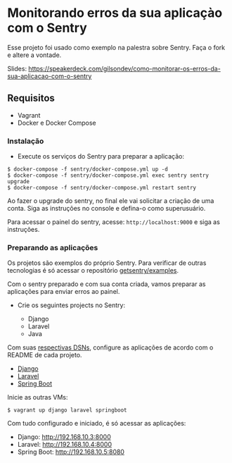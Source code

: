 # Monitorando erros da sua aplicaçào com o Sentry

Esse projeto foi usado como exemplo na palestra sobre Sentry. Faça o fork e altere a vontade.

Slides: https://speakerdeck.com/gilsondev/como-monitorar-os-erros-da-sua-aplicacao-com-o-sentry

## Requisitos

* Vagrant
* Docker e Docker Compose

### Instalação

* Execute os serviços do Sentry para preparar a aplicação:

```shell
$ docker-compose -f sentry/docker-compose.yml up -d
$ docker-compose -f sentry/docker-compose.yml exec sentry sentry upgrade
$ docker-compose -f sentry/docker-compose.yml restart sentry
```

Ao fazer o upgrade do sentry, no final ele vai solicitar a criação de uma conta. Siga as instruções no console e defina-o como superusuário.

Para acessar o painel do sentry, acesse: `http://localhost:9000` e siga as instruções.

### Preparando as aplicações

Os projetos são exemplos do próprio Sentry. Para verificar de outras tecnologias é só acessar o repositório [getsentry/examples](https://github.com/getsentry/examples).

Com o sentry preparado e com sua conta criada, vamos preparar as aplicações para enviar erros ao painel.

* Crie os seguintes projects no Sentry:

  * Django
  * Laravel
  * Java

Com suas [respectivas DSNs](https://docs.sentry.io/quickstart/#configure-the-dsn), configure as aplicações de acordo com o README de cada projeto.

* [Django](django/README.md)
* [Laravel](laravel/README.md)
* [Spring Boot](spring-boot/README.md)



Inicie as outras VMs:

```shell
$ vagrant up django laravel springboot
```

Com tudo configurado e iniciado, é só acessar as aplicações:

* Django: http://192.168.10.3:8000
* Laravel: http://192.168.10.4:8000
* Spring Boot: http://192.168.10.5:8080

